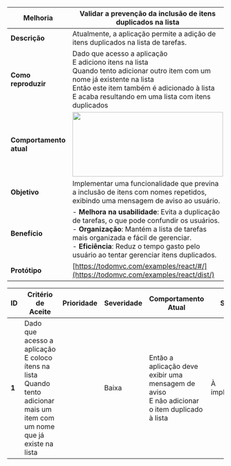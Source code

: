 | **Melhoria**           | Validar a prevenção da inclusão de itens duplicados na lista     |
|------------------------|-----------------------------------------------------------------|
| **Descrição**          | Atualmente, a aplicação permite a adição de itens duplicados na lista de tarefas. |   
| **Como reproduzir**    |  Dado que acesso a aplicação <br>E adiciono itens na lista <br>Quando tento adicionar outro item com um nome já existente na lista <br>Então este item também é adicionado à lista <br>E acaba resultando em uma lista com itens duplicados                                                                      |
| **Comportamento atual**|        <img src="https://github.com/laismedrado/todomvc/assets/31759644/038782fb-cdf6-4ec3-8824-dd0c1db0118d" width="350" height="150"  />                                                                           |
| **Objetivo**           | Implementar uma funcionalidade que previna a inclusão de itens com nomes repetidos, exibindo uma mensagem de aviso ao usuário. |
| **Benefício**          | - **Melhora na usabilidade**: Evita a duplicação de tarefas, o que pode confundir os usuários. <br> - **Organização**: Mantém a lista de tarefas mais organizada e fácil de gerenciar. <br> - **Eficiência**: Reduz o tempo gasto pelo usuário ao tentar gerenciar itens duplicados. |
| **Protótipo**          | [https://todomvc.com/examples/react/#/](https://todomvc.com/examples/react/dist/) |
                          
| **ID** | **Critério de Aceite** | **Prioridade** | **Severidade** | **Comportamento Atual** | **Status** |
|--------|-------------------------|----------------|----------------|------------------------|------------|
| **1**  | Dado que acesso a aplicação <br> E coloco ítens na lista  <br>Quando tento adicionar mais um item com um nome que já existe na lista | | Baixa | Então a aplicação deve exibir uma mensagem de aviso <br>E não adicionar o item duplicado à lista | À implementar |
